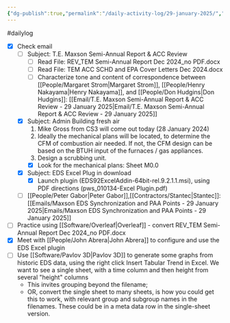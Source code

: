 ```yaml
---
{"dg-publish":true,"permalink":"/daily-activity-log/29-january-2025/","noteIcon":"","created":"2025-01-29T07:31:08.245-06:00"}
---
```


#dailylog 
- [x] Check email
	- [ ] Subject: T.E. Maxson Semi-Annual Report & ACC Review
		- [ ] Read File: REV_TEM Semi-Annual Report Dec 2024_no PDF.docx
		- [ ] Read File: TEM ACC SCHD and EPA Cover Letters Dec 2024.docx
		- [ ] Characterize tone and content of correspondence between [[People/Margaret Strom\|Margaret Strom]], [[People/Henry Nakayama\|Henry Nakayama]], and [[People/Don Hudgins\|Don Hudgins]]: [[Email/T.E. Maxson Semi-Annual Report & ACC Review - 29 January 2025\|Email/T.E. Maxson Semi-Annual Report & ACC Review - 29 January 2025]]
	- [x] Subject: Admin Building fresh air
		1. Mike Gross from CS3 will come out today (28 January 2024)
		2. Ideally the  mechanical plans will be located, to determine the CFM of combustion air needed. If not, the CFM design can be based on the BTUH input of the furnaces / gas appliances.
		3. Design a scrubbing unit.
		 - [x] Look for the mechanical plans: Sheet  M0.0 
	- [x] Subject: EDS Excel Plug in download
		- [x] Launch plugin (EDS92ExcelAddin-64bit-rel.9.2.1.1.msi), using PDF directions (pws_010134-Excel Plugin.pdf)
	- [ ] [[People/Peter Gabor\|Peter Gabor]],[[Contractors/Stantec\|Stantec]]: [[Emails/Maxson EDS Synchronization and PAA Points - 29 January 2025\|Emails/Maxson EDS Synchronization and PAA Points - 29 January 2025]] 
		
- [ ] Practice using [[Software/Overleaf\|Overleaf]] - convert REV_TEM Semi-Annual Report Dec 2024_no PDF.docx
- [x] Meet with [[People/John Abrera\|John Abrera]] to configure and use the EDS Excel plugin
- [ ] Use [[Software/Pavlov 3D\|Pavlov 3D]] to generate some graphs from historic EDS data, using the right click Insert Tabular Trend in Excel. We want to see a single sheet, with a time column and then height from several "height" columns
	- This invites grouping beyond the filename;
	- OR, convert the single sheet to many sheets, is how you could get this to work, with relevant group and subgroup names in the filenames. These could be in a meta data row in the single-sheet version.